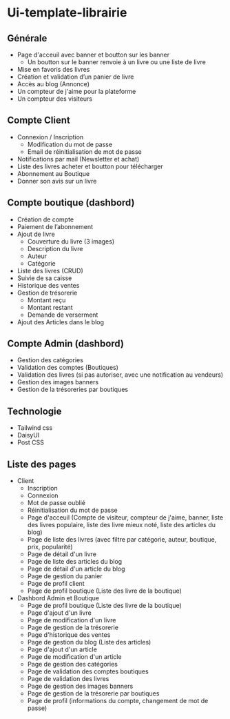 # Ui-template-librairie

## Générale

- Page d'acceuil avec banner et boutton sur les banner
  - Un boutton sur le banner renvoie à un livre ou une liste de livre
- Mise en favoris des livres
- Création et validation d’un panier de livre
- Accès au blog (Annonce)
- Un compteur de j'aime pour la plateforme
- Un compteur des visiteurs

## Compte Client

- Connexion / Inscription
  - Modification du mot de passe
  - Email de réinitialisation de mot de passe
- Notifications par mail (Newsletter et achat)
- Liste des livres acheter et boutton pour télécharger
- Abonnement au Boutique
- Donner son avis sur un livre

## Compte boutique (dashbord)

- Création de compte
- Paiement de l’abonnement
- Ajout de livre
  - Couverture du livre (3 images)
  - Description du livre
  - Auteur
  - Catégorie
- Liste des livres (CRUD)
- Suivie de sa caisse
- Historique des ventes
- Gestion de trésorerie
  - Montant reçu
  - Montant restant
  - Demande de verserment
- Ajout des Articles dans le blog

## Compte Admin (dashbord)

- Gestion des catégories
- Validation des comptes (Boutiques)
- Validation des livres (si pas autoriser, avec une notification au vendeurs)
- Gestion des images banners
- Gestion de la trésoreries par boutiques

## Technologie

- Tailwind css
- DaisyUI
- Post CSS

## Liste des pages

- Client
  - Inscription
  - Connexion
  - Mot de passe oublié
  - Réinitialisation du mot de passe
  - Page d'acceuil (Compte de visiteur, compteur de j'aime, banner, liste des livres populaire, liste des livre mieux noté, liste des articles du blog)
  - Page de liste des livres (avec filtre par catégorie, auteur, boutique, prix, popularité)
  - Page de détail d'un livre
  - Page de liste des articles du blog
  - Page de détail d'un article du blog
  - Page de gestion du panier
  - Page de profil client
  - Page de profil boutique (Liste des livre de la boutique)
- Dashbord Admin et Boutique
  - Page de profil boutique (Liste des livre de la boutique)
  - Page d'ajout d'un livre
  - Page de modification d'un livre
  - Page de gestion de la trésorerie
  - Page d'historique des ventes
  - Page de gestion du blog (Liste des articles)
  - Page d'ajout d'un article
  - Page de modification d'un article
  - Page de gestion des catégories
  - Page de validation des comptes boutiques
  - Page de validation des livres
  - Page de gestion des images banners
  - Page de gestion de la trésorerie par boutiques
  - Page de profil (informations du compte, changement de mot de passe)
